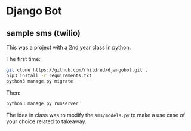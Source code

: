 # Django Bot
## sample sms (twilio)

This was a project with a 2nd year class in python.

The first time:

```bash
git clone https://github.com/rhildred/djangobot.git .
pip3 install -r requirements.txt
python3 manage.py migrate
```

Then:

```bash
python3 manage.py runserver
```

The idea in class was to modify the `sms/models.py` to make a use case of your choice related to takeaway.